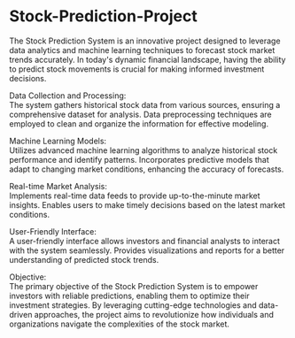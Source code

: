 # Stock-Prediction-Project
The Stock Prediction System is an innovative project designed to leverage data analytics and machine learning techniques to forecast stock market trends accurately. In today's dynamic financial landscape, having the ability to predict stock movements is crucial for making informed investment decisions.<br>


Data Collection and Processing:<br>
The system gathers historical stock data from various sources, ensuring a comprehensive dataset for analysis.
Data preprocessing techniques are employed to clean and organize the information for effective modeling.


Machine Learning Models:
<br>
Utilizes advanced machine learning algorithms to analyze historical stock performance and identify patterns.
Incorporates predictive models that adapt to changing market conditions, enhancing the accuracy of forecasts.<br>

Real-time Market Analysis:<br>
Implements real-time data feeds to provide up-to-the-minute market insights. Enables users to make timely decisions based on the latest market conditions.


User-Friendly Interface:<br>
A user-friendly interface allows investors and financial analysts to interact with the system seamlessly.
Provides visualizations and reports for a better understanding of predicted stock trends.


Objective:<br>
The primary objective of the Stock Prediction System is to empower investors with reliable predictions, enabling them to optimize their investment strategies. By leveraging cutting-edge technologies and data-driven approaches, the project aims to revolutionize how individuals and organizations navigate the complexities of the stock market.
